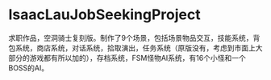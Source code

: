 # IsaacLauJobSeekingProject
求职作品，空洞骑士复刻版。制作了9个场景，包括场景物品交互，技能系统，背包系统，商店系统，对话系统，拾取演出，任务系统（原版没有，考虑到市面上大部分的游戏都有所以加的），存档系统，FSM怪物AI系统，有16个小怪和一个BOSS的AI。
